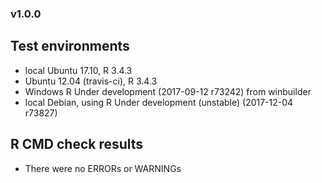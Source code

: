 
### v1.0.0

## Test environments

- local Ubuntu 17.10, R 3.4.3
- Ubuntu 12.04 (travis-ci), R 3.4.3
- Windows R Under development (2017-09-12 r73242) from
  winbuilder
- local Debian, using R Under development (unstable)  (2017-12-04 r73827)

## R CMD check results

- There were no ERRORs or WARNINGs

